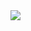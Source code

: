 <img src="https://capsule-render.vercel.app/api?type=cylinder&color=auto&height=100&section=header&text=HELLO😍&fontSize=50&fontColor=#FFFFFF" />
